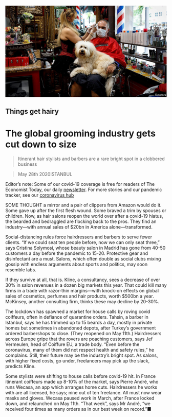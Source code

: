 ![](./images/20200530_WBP502.jpg)

## Things get hairy

# The global grooming industry gets cut down to size

> Itinerant hair stylists and barbers are a rare bright spot in a clobbered business

> May 28th 2020ISTANBUL

Editor’s note: Some of our covid-19 coverage is free for readers of The Economist Today, our daily [newsletter](https://www.economist.com/https://my.economist.com/user#newsletter). For more stories and our pandemic tracker, see our [coronavirus hub](https://www.economist.com//news/2020/03/11/the-economists-coverage-of-the-coronavirus)

SOME THOUGHT a mirror and a pair of clippers from Amazon would do it. Some gave up after the first flesh wound. Some braved a trim by spouses or children. Now, as hair salons reopen the world over after a covid-19 hiatus, the bearded and bedraggled are flocking back to the pros. They find an industry—with annual sales of $20bn in America alone—transformed.

Social-distancing rules force hairdressers and barbers to serve fewer clients. “If we could seat ten people before, now we can only seat three,” says Cristina Solymosi, whose beauty salon in Madrid has gone from 40-50 customers a day before the pandemic to 15-20. Protective gear and disinfectant are a must. Salons, which often double as social clubs mixing gossip with endless arguments about sports and politics, may soon resemble labs.

If they survive at all, that is. Kline, a consultancy, sees a decrease of over 30% in salon revenues in a dozen big markets this year. That could kill many firms in a trade with razor-thin margins—with knock-on effects on global sales of cosmetics, perfumes and hair products, worth $500bn a year. McKinsey, another consulting firm, thinks these may decline by 20-30%.

The lockdown has spawned a market for house calls by roving covid coiffeurs, often in defiance of quarantine orders. Tahsin, a barber in Istanbul, says he has trimmed up to 15 beards a day, mostly in private homes but sometimes in abandoned depots, after Turkey’s government ordered barbershops to close. (They reopened on May 11th.) Hairdressers across Europe gripe that the rovers are poaching customers, says Jef Vermeulen, head of Coiffure EU, a trade body. “Even before the coronavirus, many of them did not respect health and safety rules,” he complains. Still, their future may be the industry’s bright spot. As salons, with higher fixed costs, go under, freelancers may pick up the slack, predicts Kline.

Some stylists were shifting to house calls before covid-19 hit. In France itinerant coiffeurs made up 8-10% of the market, says Pierre André, who runs Wecasa, an app which arranges home cuts. Hairdressers he works with are all licensed, he says; nine out of ten freelance. All must now wear masks and gloves. Wecasa paused work in March, after France locked down, and relaunched on May 11th. “That week”, says Mr André, “we received four times as many orders as in our best week on record.”■